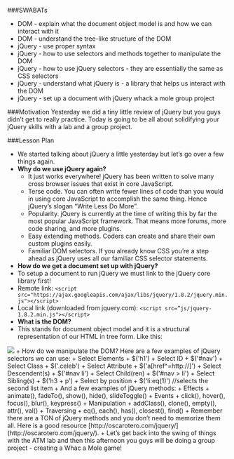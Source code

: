 ###SWABATs 
+ DOM - explain what the document object model is and how we can interact with it
+ DOM - understand the tree-like structure of the DOM
+ jQuery - use proper syntax
+ jQuery - how to use selectors and methods together to manipulate the DOM
+ jQuery - how to use jQuery selectors - they are essentially the same as CSS selectors
+ jQuery - understand what jQuery is - a library that helps us interact with the DOM
+ jQuery - set up a document with jQuery
whack a mole group project

###Motivation
Yesterday we did a tiny little review of jQuery but you guys didn’t get to really practice. Today is going to be all about solidifying your jQuery skills with a lab and a group project.

###Lesson Plan
+ We started talking about jQuery a little yesterday but let’s go over a few things again.
+ <b>Why do we use jQuery again?</b>
	+ It just works everywhere! jQuery has been written to solve many cross browser issues that exist in core JavaScript.
	+ Terse code. You can often write fewer lines of code than you would in using core JavaScript to accomplish the same thing. Hence jQuery’s slogan “Write Less Do More”.
	+ Popularity. jQuery is currently at the time of writing this by far the most popular JavaScript framework. That means more forums, more code sharing, and more plugins.
	+ Easy extending methods. Coders can create and share their own custom plugins easily.
	+ Familiar DOM selectors. If you already know CSS you’re a step ahead as jQuery uses all our familiar CSS selector statements.
+ <b>How do we get a document set up with jQuery?</b>
+ To setup a document to run jQuery we must link to the jQuery core library first! 
+ Remote link:
`<script src="https://ajax.googleapis.com/ajax/libs/jquery/1.8.2/jquery.min.js"></script>`
+ Local link (downloaded from jquery.com):
`<script src=”js/jquery-1.8.2.min.js"></script>`
+ <b>What is the DOM?</b>
+ This stands for document object model and it is a structural representation of our HTML in tree form. Like this:
<img src= "https://s3.amazonaws.com/after-school-assets/DOM2.png">
+ How do we manipulate the DOM? Here are a few examples of jQuery selectors we can use:
	+ Select Elements
		+ $('h1')
	+ Select ID
		+ $('#nav')
	+ Select Class
		+ $('.celeb')
	+ Select Attribute
		+ $('a[href^=http://]')
	+ Select Descendent(s)
		+ $('#nav li')
	+ Select Child(ren)
		+ $('#nav > li')
	+ Select Sibling(s)
		+ $('h3 + p')
	+ Select by position
		+ $('li:eq(1)') //selects the second list item
+ And a few examples of jQuery methods:
	+ Effects
		+ animate(), fadeTo(), show(), hide(),  slideToggle()
	+ Events
		+ click(), hover(), focus(), blur(), keypress()
	+ Manipulation
		+ addClass(), clone(), empty(), attr(), val()
	+ Traversing
		+ eq(), each(), has(), closest(), find()
+ Remember there are a TON of jQuery methods and you don’t need to memorize them all. Here is a good resource [http://oscarotero.com/jquery/](http://oscarotero.com/jquery/).
+ Let’s get back into the swing of things with the ATM lab and then this afternoon you guys will be doing a group project - creating a Whac a Mole game!
